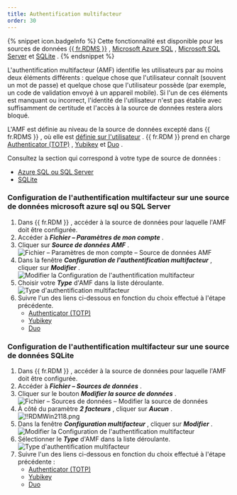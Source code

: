 ```yaml
---
title: Authentification multifacteur
order: 30
---
```

{% snippet icon.badgeInfo %} 
Cette fonctionnalité est disponible pour les sources de données [{{ fr.RDMS }}](/fr/rdm/windows/data-sources/data-sources-types/advanced-data-sources/server/) , [Microsoft Azure SQL](/fr/rdm/windows/data-sources/data-sources-types/advanced-data-sources/microsoft-azure-sql/) , [Microsoft SQL Server](/fr/rdm/windows/data-sources/data-sources-types/advanced-data-sources/microsoft-sql-server/) et [SQLite](/fr/rdm/windows/data-sources/data-sources-types/sqlite/) . 
{% endsnippet %}
 
L'authentification multifacteur (AMF) identifie les utilisateurs par au moins deux éléments différents : quelque chose que l'utilisateur connaît (souvent un mot de passe) et quelque chose que l'utilisateur possède (par exemple, un code de validation envoyé à un appareil mobile). Si l'un de ces éléments est manquant ou incorrect, l'identité de l'utilisateur n'est pas établie avec suffisamment de certitude et l'accès à la source de données restera alors bloqué.  

L'AMF est définie au niveau de la source de données excepté dans {{ fr.RDMS }} , où elle est [définie sur l'utilisateur](/fr/server/web-interface/administration/configuration/server-settings/security/two-factor/) . {{ fr.RDM }} prend en charge [Authenticator (TOTP)](/fr/rdm/windows/data-sources/multi-factor-authentication/authenticator-totp/) , [Yubikey](/fr/rdm/windows/data-sources/multi-factor-authentication/yubikey/) et [Duo](/fr/rdm/windows/data-sources/multi-factor-authentication/duo/) .  

Consultez la section qui correspond à votre type de source de données :  

* [Azure SQL ou SQL Server](#configuration-de-lauthentification-multifacteur-sur-une-source-de-données-microsoft-azure-sql-ou-sql-server) 
* [SQLite](#configuration-de-lauthentification-multifacteur-sur-une-source-de-données-sqlite) 

### Configuration de l'authentification multifacteur sur une source de données microsoft azure sql ou SQL Server 

1. Dans {{ fr.RDM }} , accéder à la source de données pour laquelle l'AMF doit être configurée. 
1. Accéder à ***Fichier – Paramètres de mon compte*** . 
1. Cliquer sur ***Source de données AMF*** .  
![Fichier – Paramètres de mon compte – Source de données AMF](https://webdevolutions.azureedge.net/docs/fr/rdm/windows/RDMWin2112.png) 
1. Dans la fenêtre ***Configuration de l'authentification multifacteur*** , cliquer sur ***Modifier*** .  
![Modifier la Configuration de l'authentification multifacteur](https://webdevolutions.azureedge.net/docs/fr/rdm/windows/clip11098.png) 
1. Choisir votre ***Type*** d'AMF dans la liste déroulante.  
![Type d'authentification multifacteur](https://webdevolutions.azureedge.net/docs/fr/rdm/windows/clip11099.png) 
1. Suivre l'un des liens ci-dessous en fonction du choix effectué à l'étape précédente. 
    * [Authenticator (TOTP)](/fr/rdm/windows/data-sources/multi-factor-authentication/authenticator-totp/) 
    * [Yubikey](/fr/rdm/windows/data-sources/multi-factor-authentication/yubikey/) 
    * [Duo](/fr/rdm/windows/data-sources/multi-factor-authentication/duo/) 

### Configuration de l'authentification multifacteur sur une source de données SQLite 

1. Dans {{ fr.RDM }} , accéder à la source de données pour laquelle l'AMF doit être configurée. 
1. Accéder à ***Fichier – Sources de données*** . 
1. Cliquer sur le bouton ***Modifier la source de données*** .  
![Fichier – Sources de données – Modifier la source de données](https://webdevolutions.azureedge.net/docs/fr/rdm/windows/RDMWin2117.png) 
1. À côté du paramètre ***2 facteurs*** , cliquer sur ***Aucun*** .  
![!!RDMWin2118.png](https://webdevolutions.azureedge.net/docs/fr/rdm/windows/RDMWin2118.png) 
1. Dans la fenêtre ***Configuration multifacteur*** , cliquer sur ***Modifier*** .  
![Modifier la Configuration de l'authentification multifacteur](https://webdevolutions.azureedge.net/docs/fr/rdm/windows/clip11098.png) 
1. Sélectionner le ***Type*** d'AMF dans la liste déroulante.  
![Type d'authentification multifacteur](https://webdevolutions.azureedge.net/docs/fr/rdm/windows/clip11099.png) 
1. Suivre l'un des liens ci-dessous en fonction du choix effectué à l'étape précédente : 
    * [Authenticator (TOTP)](/fr/rdm/windows/data-sources/multi-factor-authentication/authenticator-totp/) 
    * [Yubikey](/fr/rdm/windows/data-sources/multi-factor-authentication/yubikey/) 
    * [Duo](/fr/rdm/windows/data-sources/multi-factor-authentication/duo/) 


